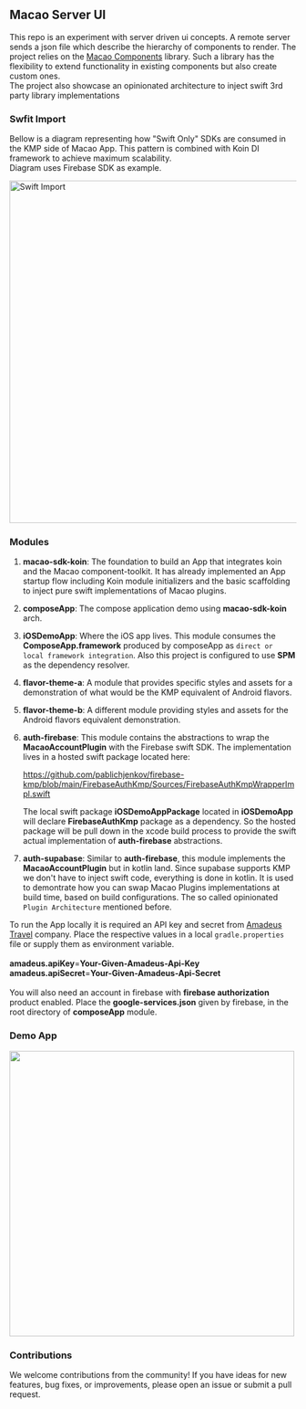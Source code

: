 ## Macao Server UI
This repo is an experiment with server driven ui concepts. A remote server sends a json file which describe the hierarchy of components to render. The project relies on the [Macao Components](https://github.com/pablichjenkov/macao-sdk) library. Such a library has the flexibility to extend functionality in existing components but also create custom ones.
<BR/>
The project also showcase an opinionated architecture to inject swift 3rd party library implementations 

### Swfit Import
Bellow is a diagram representing how "Swift Only" SDKs are consumed in the KMP side of Macao App. This pattern is combined with Koin DI framework to achieve maximum scalability.
<BR/>
Diagram uses Firebase SDK as example.

<img width="600" alt="Swift Import" src="https://github.com/user-attachments/assets/5f899237-97ab-4bca-a386-684cbccc28a5"/>

### Modules
1. **macao-sdk-koin**: The foundation to build an App that integrates koin and the Macao component-toolkit. It has already implemented an App startup flow including Koin module initializers and the basic scaffolding to inject pure swift implementations of Macao plugins.

2. **composeApp**: The compose application demo using **macao-sdk-koin** arch.

3. **iOSDemoApp**: Where the iOS app lives. This module consumes the **ComposeApp.framework** produced by composeApp as `direct or local framework integration`. Also this project is configured to use **SPM** as the dependency resolver.

4. **flavor-theme-a**: A module that provides specific styles and assets for a demonstration of what would be the KMP equivalent of Android flavors.

5. **flavor-theme-b**: A different module providing styles and assets for the Android flavors equivalent demonstration.

6. **auth-firebase**: This module contains the abstractions to wrap the **MacaoAccountPlugin** with the Firebase swift SDK. The implementation lives in a hosted swift package located here:

   https://github.com/pablichjenkov/firebase-kmp/blob/main/FirebaseAuthKmp/Sources/FirebaseAuthKmpWrapperImpl.swift

   The local swift package **iOSDemoAppPackage** located in **iOSDemoApp** will declare **FirebaseAuthKmp** package as a dependency. So the hosted package will be pull down in the xcode build process to provide the swift actual implementation of **auth-firebase** abstractions.

7. **auth-supabase**: Similar to **auth-firebase**, this module implements the **MacaoAccountPlugin** but in kotlin land. Since supabase supports KMP we don't have to inject swift code, everything is done in kotlin. It is used to demontrate how you can swap Macao Plugins implementations at build time, based on build configurations. The so called opinionated `Plugin Architecture` mentioned before.

To run the App locally it is required an API key and secret from [Amadeus Travel](https://amadeus.com/) company. Place the respective values in a local `gradle.properties` file or supply them as environment variable.
<BR/>
<BR/>
**amadeus.apiKey**=**Your-Given-Amadeus-Api-Key**
<BR/>
**amadeus.apiSecret**=**Your-Given-Amadeus-Api-Secret**
<BR/>
<BR/>
You will also need an account in firebase with **firebase authorization** product enabled. Place the **google-services.json** given by firebase, in the root directory of **composeApp** module.

### Demo App

<image width="500" src="https://github.com/pablichjenkov/macao-marketplace/assets/5303301/99efccca-8f13-4b1b-a7df-29538f26872a"/>

### Contributions
We welcome contributions from the community! If you have ideas for new features, bug fixes, or improvements, please open an issue or submit a pull request.


   







